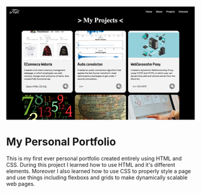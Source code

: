 ![](projectsImg.png)

# My Personal Portfolio 
This is my first ever personal portfolio created entirely using HTML and CSS. During this project I learned how to use HTML and it's different elements. Moreover I also learned how to use CSS to properly style a page and use things including flexboxs and grids to make dynamically scalable web pages.
